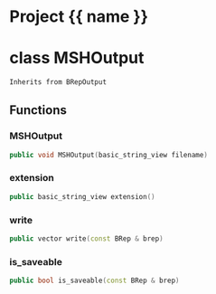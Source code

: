 <script setup>
import {useRoute} from 'vitepress'
const {path} = useRoute()
const tokens = path.split('/')
const words = tokens[2].split('-');
for (let i = 0; i < words.length; i++) {
    words[i] = words[i].charAt(0).toUpperCase() + words[i].slice(1);
    words[i] = words[i].replace('geode', 'Geode')
}
const name = words.join('-');
</script>
# Project {{ name }}

# class MSHOutput


```cpp
Inherits from BRepOutput
```



## Functions

### MSHOutput

```cpp
public void MSHOutput(basic_string_view filename)
```


### extension

```cpp
public basic_string_view extension()
```


### write

```cpp
public vector write(const BRep & brep)
```


### is_saveable

```cpp
public bool is_saveable(const BRep & brep)
```




